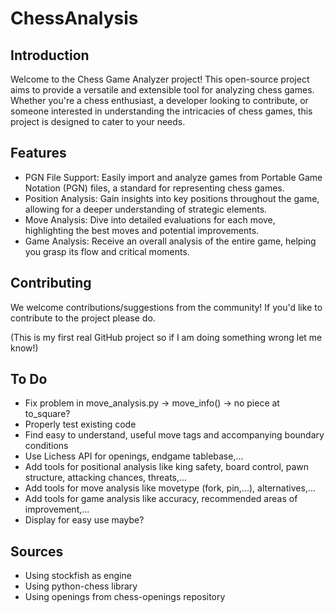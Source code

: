 # ChessAnalysis

## Introduction
Welcome to the Chess Game Analyzer project! This open-source project aims to provide a versatile and extensible tool for analyzing chess games. Whether you're a chess enthusiast, a developer looking to contribute, or someone interested in understanding the intricacies of chess games, this project is designed to cater to your needs.

## Features
- PGN File Support: Easily import and analyze games from Portable Game Notation (PGN) files, a standard for representing chess games.
- Position Analysis: Gain insights into key positions throughout the game, allowing for a deeper understanding of strategic elements.
- Move Analysis: Dive into detailed evaluations for each move, highlighting the best moves and potential improvements.
- Game Analysis: Receive an overall analysis of the entire game, helping you grasp its flow and critical moments.

## Contributing
We welcome contributions/suggestions from the community! If you'd like to contribute to the project please do.

(This is my first real GitHub project so if I am doing something wrong let me know!)

## To Do
- Fix problem in move_analysis.py -> move_info() -> no piece at to_square?
- Properly test existing code
- Find easy to understand, useful move tags and accompanying boundary conditions
- Use Lichess API for openings, endgame tablebase,...
- Add tools for positional analysis like king safety, board control, pawn structure, attacking chances, threats,...
- Add tools for move analysis like movetype (fork, pin,...), alternatives,...
- Add tools for game analysis like accuracy, recommended areas of improvement,...
- Display for easy use maybe?

## Sources
- Using stockfish as engine
- Using python-chess library
- Using openings from chess-openings repository
